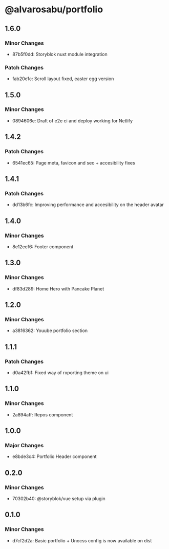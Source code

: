 # @alvarosabu/portfolio

## 1.6.0

### Minor Changes

- 87b5f0dd: Storyblok nuxt module integration

### Patch Changes

- fab20e1c: Scroll layout fixed, easter egg version

## 1.5.0

### Minor Changes

- 0894606e: Draft of e2e ci and deploy working for Netlify

## 1.4.2

### Patch Changes

- 6541ec65: Page meta, favicon and seo + accesibility fixes

## 1.4.1

### Patch Changes

- dd13b6fc: Improving performance and accesibility on the header avatar

## 1.4.0

### Minor Changes

- 8e12eef6: Footer component

## 1.3.0

### Minor Changes

- df83d289: Home Hero with Pancake Planet

## 1.2.0

### Minor Changes

- a3816362: Youube portfolio section

## 1.1.1

### Patch Changes

- d0a42fb1: Fixed way of rxporting theme on ui

## 1.1.0

### Minor Changes

- 2a894aff: Repos component

## 1.0.0

### Major Changes

- e8bde3c4: Portfolio Header component

## 0.2.0

### Minor Changes

- 70302b40: @storyblok/vue setup via plugin

## 0.1.0

### Minor Changes

- d7cf2d2a: Basic portfolio + Unocss config is now available on dist
